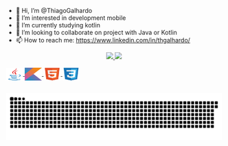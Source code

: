  - 👋 Hi, I’m @ThiagoGalhardo
- 👀 I’m interested in development mobile
- 🌱 I’m currently studying kotlin 
- 💞️ I’m looking to collaborate on project with Java or Kotlin
- 📫 How to reach me: https://www.linkedin.com/in/thgalhardo/
<div align="center">
  <a href="https://github.com/thiagogalhardo">
  <img height="180em" src="https://github-readme-stats.vercel.app/api?username=thiagogalhardo&show_icons=true&theme=radical&include_all_commits=true&count_private=true"/>
  <img height="180em" src="https://github-readme-stats.vercel.app/api/top-langs/?username=thiagogalhardo&layout=compact&langs_count=7&theme=radical"/>
</div>
    
<div style="display: inline_block"><br>
  <img align="center" alt="Thi-Java" height="30" width="40" src="https://raw.githubusercontent.com/devicons/devicon/master/icons/java/java-original.svg">
  <img align="center" alt="Thi-Kotlin" height="30" width="40" src="https://raw.githubusercontent.com/devicons/devicon/master/icons/kotlin/kotlin-original.svg">
  <img align="center" alt="Thi-HTML" height="30" width="40" src="https://raw.githubusercontent.com/devicons/devicon/master/icons/html5/html5-original.svg">
  <img align="center" alt="Thi-CSS" height="30" width="40" src="https://raw.githubusercontent.com/devicons/devicon/master/icons/css3/css3-original.svg">
</div>
  
##
 
 <div> 
 
  ![Snake animation](https://github.com/thiagogalhardo/thiagogalhardo/blob/output/github-contribution-grid-snake.svg)
 
</div>
  
